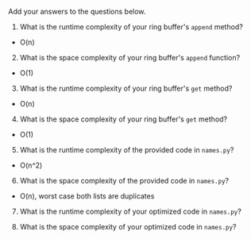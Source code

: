 Add your answers to the questions below.

1. What is the runtime complexity of your ring buffer's `append` method?
* O(n)

2. What is the space complexity of your ring buffer's `append` function?
* O(1)

3. What is the runtime complexity of your ring buffer's `get` method?
* O(n)

4. What is the space complexity of your ring buffer's `get` method?
* O(1)


5. What is the runtime complexity of the provided code in `names.py`?
* O(n^2)
6. What is the space complexity of the provided code in `names.py`?
* O(n), worst case both lists are duplicates

7. What is the runtime complexity of your optimized code in `names.py`?

8. What is the space complexity of your optimized code in `names.py`?
